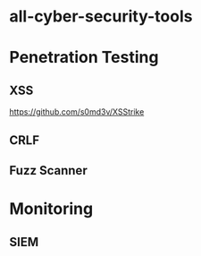 # all-cyber-security-tools

# Penetration Testing 
## XSS
https://github.com/s0md3v/XSStrike

## CRLF

## Fuzz Scanner 

# Monitoring 
## SIEM
